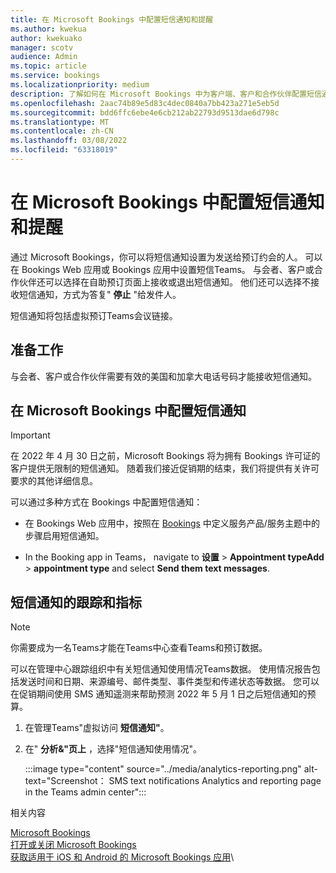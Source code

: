 ```yaml
---
title: 在 Microsoft Bookings 中配置短信通知和提醒
ms.author: kwekua
author: kwekuako
manager: scotv
audience: Admin
ms.topic: article
ms.service: bookings
ms.localizationpriority: medium
description: 了解如何在 Microsoft Bookings 中为客户端、客户和合作伙伴配置短信通知。
ms.openlocfilehash: 2aac74b89e5d83c4dec0840a7bb423a271e5eb5d
ms.sourcegitcommit: bdd6ffc6ebe4e6cb212ab22793d9513dae6d798c
ms.translationtype: MT
ms.contentlocale: zh-CN
ms.lasthandoff: 03/08/2022
ms.locfileid: "63318019"
---
```

# <a name="configure-sms-text-notifications-and-reminders-in-microsoft-bookings"></a>在 Microsoft Bookings 中配置短信通知和提醒

通过 Microsoft Bookings，你可以将短信通知设置为发送给预订约会的人。 可以在 Bookings Web 应用或 Bookings 应用中设置短信Teams。 与会者、客户或合作伙伴还可以选择在自助预订页面上接收或退出短信通知。 他们还可以选择不接收短信通知，方式为答复" **停止** "给发件人。

短信通知将包括虚拟预订Teams会议链接。

## <a name="before-you-begin"></a>准备工作

与会者、客户或合作伙伴需要有效的美国和加拿大电话号码才能接收短信通知。

## <a name="configure-sms-notification-in-microsoft-bookings"></a>在 Microsoft Bookings 中配置短信通知

> [!IMPORTANT]
> 在 2022 年 4 月 30 日之前，Microsoft Bookings 将为拥有 Bookings 许可证的客户提供无限制的短信通知。 随着我们接近促销期的结束，我们将提供有关许可要求的其他详细信息。

可以通过多种方式在 Bookings 中配置短信通知：

- 在 Bookings Web 应用中，按照在 [Bookings](define-service-offerings.md) 中定义服务产品/服务主题中的步骤启用短信通知。

- In the Booking app in Teams， navigate to **设置** > **Appointment typeAdd** >  **appointment type** and select **Send them text messages**.

## <a name="tracking-and-metrics-for-sms-notifications"></a>短信通知的跟踪和指标

> [!NOTE]
> 你需要成为一名Teams才能在Teams中心查看Teams和预订数据。

可以在管理中心跟踪组织中有关短信通知使用情况Teams数据。 使用情况报告包括发送时间和日期、来源编号、邮件类型、事件类型和传递状态等数据。 您可以在促销期间使用 SMS 通知遥测来帮助预测 2022 年 5 月 1 日之后短信通知的预算。

1. 在管理Teams"虚拟访问 **短信通知"**。

2. 在" **分析&"页上** ，选择"短信通知使用情况"。

    :::image type="content" source="../media/analytics-reporting.png" alt-text="Screenshot： SMS text notifications Analytics and reporting page in the Teams admin center":::

相关内容

[Microsoft Bookings](bookings-overview.md)\
[打开或关闭 Microsoft Bookings](turn-bookings-on-or-off.md)\
[获取适用于 iOS 和 Android 的 Microsoft Bookings 应用](get-bookings-app.md)\
